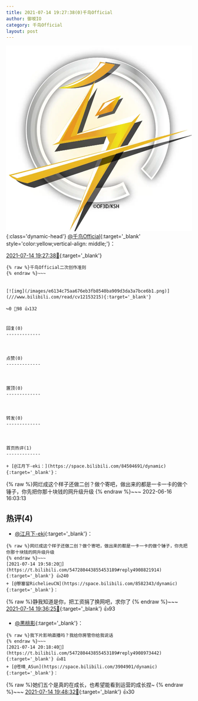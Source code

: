 ```yaml
---
title: 2021-07-14 19:27:38(0)千鸟Official
author: 御坂IO
category: 千鸟Official
layout: post
---
```


![img](/images/d7235309f85c0e1aec9d4ca9b6be983202228f8e.jpg){:class='dynamic-head'}
[@千鸟Official](https://space.bilibili.com/553771121/dynamic){:target='_blank' style='color:yellow;vertical-align: middle;'}：

[2021-07-14 19:27:38🔗](https://t.bilibili.com/547280443855453189){:target='_blank'}

~~~
{% raw %}千鸟Official二次创作准则
{% endraw %}~~~


[![img](/images/e6134c75aa676eb3fb8540ba909d3da3a7bce6b1.png)](///www.bilibili.com/read/cv12153215){:target='_blank'}

↪️0 💬98 👍132


回复(0)
-------------



点赞(0)
-------------



置顶(0)
-------------



转发(0)
-------------



首页热评(1)
-------------

+ [@江月下-eki：](https://space.bilibili.com/84504691/dynamic){:target='_blank'}：
~~~
{% raw %}网烂成这个样子还做二创？做个寄吧，做出来的都是一卡一卡的做个锤子，你先把你那十块钱的网升级升级
{% endraw %}~~~
2022-06-16 16:03:13


热评(4)
-------------

+ [@江月下-eki](https://space.bilibili.com/84504691/dynamic){:target='_blank'}：
~~~
{% raw %}网烂成这个样子还做二创？做个寄吧，做出来的都是一卡一卡的做个锤子，你先把你那十块钱的网升级升级
{% endraw %}~~~
[2021-07-14 19:58:20🔗](https://t.bilibili.com/547280443855453189#reply4908821914){:target='_blank'} 👍240
+ [@黎塞留RichelieuCN](https://space.bilibili.com/8582343/dynamic){:target='_blank'}：
~~~
{% raw %}静我知道是你，把工资捐了换网吧，求你了
{% endraw %}~~~
[2021-07-14 19:36:25🔗](https://t.bilibili.com/547280443855453189#reply4908665713){:target='_blank'} 👍93
+ [@黒桃影](https://space.bilibili.com/22907811/dynamic){:target='_blank'}：
~~~
{% raw %}我下片影响直播吗？我给你房管你给我说话
{% endraw %}~~~
[2021-07-14 20:18:40🔗](https://t.bilibili.com/547280443855453189#reply4908973442){:target='_blank'} 👍81
+ [@苍晴_ASun](https://space.bilibili.com/3904901/dynamic){:target='_blank'}：
~~~
{% raw %}她们五个是真的在成长，也希望能看到运营的成长捏~
{% endraw %}~~~
[2021-07-14 19:48:32🔗](https://t.bilibili.com/547280443855453189#reply4908756490){:target='_blank'} 👍30


